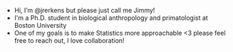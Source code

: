 - Hi, I’m @jrerkens but please just call me Jimmy!
- I'm a Ph.D. student in biological anthropology and primatologist at Boston University
- One of my goals is to make Statistics more approachable <3 please feel free to reach out, I love collaboration!
